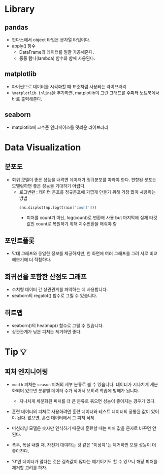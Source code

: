 # Library
## pandas
- 판다스에서 object 타입은 문자열 타입이다.
- apply() 함수
  - DataFrame의 데이터를 일괄 가공해준다.
  - 종종 람다(lambda) 함수와 함께 사용된다.

## matplotlib
- 파이썬으로 데이터를 시각화할 때 표준처럼 사용되는 라이브러리
- `%matplotlib inline`을 추가하면, matplotlib이 그린 그래프를 주피터 노트북에서 바로 출력해준다.

## seaborn
- matplotlib에 고수준 인터페이스를 덧씌운 라이브러리

# Data Visualization
## 분포도
- 회귀 모델이 좋은 성능을 내려면 데이터가 정규분포를 따라야 한다. 편향된 분포는 모델링하면 좋은 성능을 기대하기 어렵다.
  - 로그변환 : 데이터 분포를 정규분포에 가깝게 만들기 위해 가장 많이 사용하는 방법
    ```python
    sns.displot(np.log(train['count']))
    ```
    - 피처를 count가 아닌, log(count)로 변환해 사용 but 마지막에 실제 타깃값인 count로 복원하기 위해 지수변환을 해줘야 함
   
## 포인트플롯
- 막대 그래프와 동일한 정보를 제공하지만, 한 화면에 여러 그래프를 그려 서로 비교해보기에 더 적합하다.

## 회귀선을 포함한 산점도 그래프
- 수치형 데이터 간 상관관계를 파악하는 데 사용합니다.
- seaborn의 regplot() 함수로 그릴 수 있습니다.

## 히트맵
- seaborn()의 heatmap() 함수로 그릴 수 있습니다.
- 상관관계가 낮은 피처는 제거하면 좋다.

# Tip 💡
## 피처 엔지니어링
- `month` 피처는 `season` 피처의 세부 분류로 볼 수 있습니다. 데이터가 지나치게 세분화되어 있으면 분류별 데이터 수가 적어서 오히려 학습에 방해가 됩니다.
  - 지나치게 세분화된 피처를 더 큰 분류로 묶으면 성능이 좋아지는 경우가 있다.
- 훈련 데이터의 피처로 사용하려면 훈련 데이터와 테스트 데이터의 공통된 값이 있어야 된다. 없으면, 훈련 데이터에서 그 피처 삭제.
- 머신러닝 모델은 숫자만 인식하기 때문에 훈련할 때는 피처 값을 문자로 바꾸면 안 된다.

- 폭우, 폭설 내릴 때, 자전거 대여하는 것 같은 "이상치"는 제거하면 모델 성능이 더 좋아진다.
- '0'인 데이터가 많다는 것은 결측값이 많다는 얘기이기도 할 수 있으니 해당 피처를 제거할 고려를 하자.
